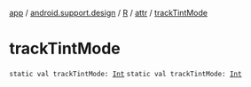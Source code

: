 [app](../../../index.md) / [android.support.design](../../index.md) / [R](../index.md) / [attr](index.md) / [trackTintMode](.)

# trackTintMode

`static val trackTintMode: `[`Int`](https://kotlinlang.org/api/latest/jvm/stdlib/kotlin/-int/index.html)
`static val trackTintMode: `[`Int`](https://kotlinlang.org/api/latest/jvm/stdlib/kotlin/-int/index.html)